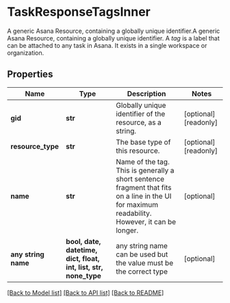 # TaskResponseTagsInner

A generic Asana Resource, containing a globally unique identifier.A generic Asana Resource, containing a globally unique identifier. A *tag* is a label that can be attached to any task in Asana. It exists in a single workspace or organization.

## Properties
Name | Type | Description | Notes
------------ | ------------- | ------------- | -------------
**gid** | **str** | Globally unique identifier of the resource, as a string. | [optional] [readonly] 
**resource_type** | **str** | The base type of this resource. | [optional] [readonly] 
**name** | **str** | Name of the tag. This is generally a short sentence fragment that fits on a line in the UI for maximum readability. However, it can be longer. | [optional] 
**any string name** | **bool, date, datetime, dict, float, int, list, str, none_type** | any string name can be used but the value must be the correct type | [optional]

[[Back to Model list]](../README.md#documentation-for-models) [[Back to API list]](../README.md#documentation-for-api-endpoints) [[Back to README]](../README.md)


